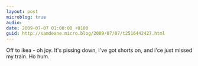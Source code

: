 ```yaml
---
layout: post
microblog: true
audio: 
date: 2009-07-07 01:00:00 +0100
guid: http://samdeane.micro.blog/2009/07/07/t2516442427.html
---
```

Off to ikea - oh joy. It's pissing down, I've got shorts on, and i'ce just missed my train. Ho hum.
